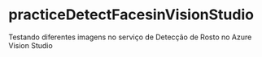 # practiceDetectFacesinVisionStudio
Testando diferentes imagens no serviço de Detecção de Rosto no Azure Vision Studio
